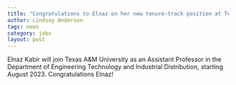 ```yaml
---
title: "Congratulations to Elnaz on her new tenure-track position at Texas A&M University!"
author: Lindsay Anderson
tags: news
category: jobs
layout: post
---
```


Elnaz Kabir will join Texas A&M University as an Assistant Professor in the Department of Engineering Technology and Industrial Distribution, starting August 2023. Congratulations Elnaz!